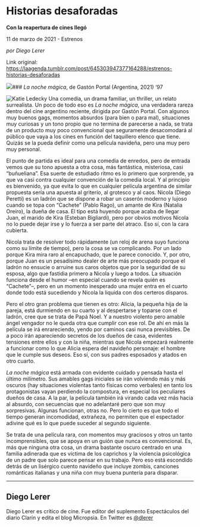 # Historias desaforadas

**Con la reapertura de cines llegó**

11 de marzo de 2021 - Estrenos

_por Diego Lerer_

Link original: https://laagenda.tumblr.com/post/645303947377164288/estrenos-historias-desaforadas

![](https://64.media.tumblr.com/60e412870f7194873578636d169e8e69/530bf64b0dce4fdd-e3/s500x750/87269ac26741eed18bd734e812cd99e2acd4a563.jpg)### *La noche mágica*, de Gastón Portal (Argentina, 2021) ‘97

![Katie Ledecky](https://64.media.tumblr.com/fa3aed7ffa13a64e6add27b9bdffce94/530bf64b0dce4fdd-09/s400x600/0cfd6e69217603283b4690359b4f7388ce589dea.png)
Una comedia, un drama familiar, un thriller, un relato surrealista. Un poco de todo eso es *La noche mágica*, una verdadera rareza dentro del cine argentino reciente, dirigida por Gastón Portal. Con algunos muy buenos gags, momentos absurdos (para bien o para mal), situaciones muy curiosas y un tono propio que no termina de parecerse a nada, se trata de un producto muy poco convencional que seguramente desacomodará al público que vaya a los cines en función del taquillero elenco que tiene. Quizás se la pueda definir como una película navideña, pero una muy pero muy personal.

El punto de partida es ideal para una comedia de enredos, pero de entrada vemos que su tono apuesta a otra cosa, más fantástica, misteriosa, casi “buñueliana”. Esa suerte de estudiado ritmo es lo primero que sorprende, ya que va casi contra cualquier convención de la comedia local. Y al principio es bienvenido, ya que evita lo que en cualquier película argentina de similar propuesta sería una apuesta al griterío, al grotesco y al caos. Nicola (Diego Peretti) es un ladrón que se dispone a robar un caserón moderno y lujoso cuando se topa con “Cachete” (Pablo Rago), un amante de Kira (Natalia Oreiro), la dueña de casa. El tipo está huyendo porque acaba de llegar Juan, el marido de Kira (Esteban Bigliardi), pero por obvios motivos Nicola no lo puede dejar irse y lo fuerza a ser parte del atraco. Eso sí, con la cara cubierta.

Nicola trata de resolver todo rápidamente (un reloj de arena suyo funciona como su límite de tiempo), pero la cosa se va complicando. Por un lado porque Kira mira raro al encapuchado, que le parece conocido. Y, por otro, porque Juan es un pesadísimo dealer de arte más preocupado porque el ladrón no ensucie o arruine sus caros objetos que por la seguridad de su esposa, algo que fastidia primero a Nicola y luego a todos. La situación funciona desde el humor –en especial cuando se revela quién es “Cachete”–, pero en un momento inesperado una mujer entra en el cuarto donde todo está sucediendo y Nicola la liquida con dos certeros disparos. 

Pero el otro gran problema que tienen es otro: Alicia, la pequeña hija de la pareja, está durmiendo en su cuarto y al despertarse y toparse con el ladrón, cree que se trata de Papá Noel. Y a nuestro violento pero amable ángel vengador no le queda otra que cumplir con ese rol. De ahí en más la película se irá enrareciendo, yendo por caminos casi nunca previsibles. De a poco irán apareciendo secretos de los dueños de casa, evidentes tensiones entre ellos y con la niña, mientras que Nicola empezará realmente a funcionar como lo que Alicia espera del navideño personaje: el hombre que le cumple sus deseos. Eso sí, con sus padres esposados y atados en otro cuarto.

*La noche mágica* está armada con evidente cuidado y pensada hasta el último milímetro. Sus amables gags iniciales se irán volviendo más y más oscuros (hay situaciones violentas tanto físicas como verbales) en tanto los protagonistas vayan perdiendo la compostura, en especial los peculiares dueños de casa. A la par, la película también irá virando cada vez más hacia al absurdo, con secuencias que no adelantaré pero que son muy sorpresivas. Algunas funcionan, otras no. Pero lo cierto es que todo el tiempo generan incomodidad, extrañeza, no permiten que el espectador adivine qué es lo que puede suceder al segundo siguiente.

Se trata de una película rara, con momentos muy graciosos y otros un tanto incomprensibles, que se apoya en un guión que nunca es convencional. Es, más que ninguna otra cosa, un drama bastante oscuro centrado en una familia adinerada que es víctima de los caprichos y la violencia psicológica de un padre que solo parece pensar en su trabajo. Pero eso está escondido detrás de un lisérgico cuento navideño que incluye zombis, canciones románticas italianas y una niña con muy buena puntería para disparar. 

  




---

Diego Lerer
-----------

 Diego Lerer es crítico de cine. Fue editor del suplemento Espectáculos del diario Clarín y edita el blog Micropsia. En Twitter es [@dlerer](https://twitter.com/dlerer) 

